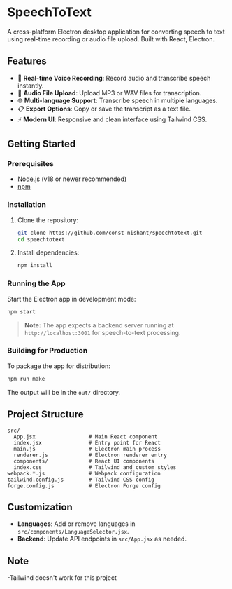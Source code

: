 # SpeechToText

A cross-platform Electron desktop application for converting speech to text using real-time recording or audio file upload. Built with React, Electron.

## Features

- 🎤 **Real-time Voice Recording**: Record audio and transcribe speech instantly.
- 📁 **Audio File Upload**: Upload MP3 or WAV files for transcription.
- 🌐 **Multi-language Support**: Transcribe speech in multiple languages.
- 📋 **Export Options**: Copy or save the transcript as a text file.
- ⚡ **Modern UI**: Responsive and clean interface using Tailwind CSS.

## Getting Started

### Prerequisites

- [Node.js](https://nodejs.org/) (v18 or newer recommended)
- [npm](https://www.npmjs.com/)

### Installation

1. Clone the repository:
   ```sh
   git clone https://github.com/const-nishant/speechtotext.git
   cd speechtotext
   ```

2. Install dependencies:
   ```sh
   npm install
   ```

### Running the App

Start the Electron app in development mode:
```sh
npm start
```

> **Note:** The app expects a backend server running at `http://localhost:3001` for speech-to-text processing.

### Building for Production

To package the app for distribution:
```sh
npm run make
```
The output will be in the `out/` directory.

## Project Structure

```
src/
  App.jsx                 # Main React component
  index.jsx               # Entry point for React
  main.js                 # Electron main process
  renderer.js             # Electron renderer entry
  components/             # React UI components
  index.css               # Tailwind and custom styles
webpack.*.js              # Webpack configuration
tailwind.config.js        # Tailwind CSS config
forge.config.js           # Electron Forge config
```

## Customization

- **Languages**: Add or remove languages in `src/components/LanguageSelector.jsx`.
- **Backend**: Update API endpoints in `src/App.jsx` as needed.

## Note
-Tailwind doesn't work for this project 
